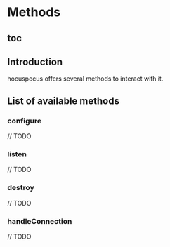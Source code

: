 # Methods

## toc

## Introduction

hocuspocus offers several methods to interact with it.

## List of available methods

### configure

// TODO

### listen

// TODO

### destroy

// TODO

### handleConnection

// TODO
